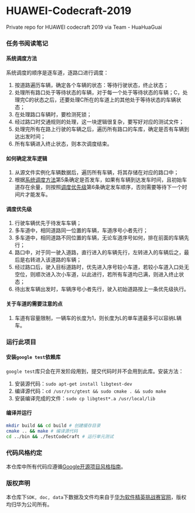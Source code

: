 # HUAWEI-Codecraft-2019
Private repo for HUAWEI codecraft 2019 via Team - HuaHuaGuai

### 任务书阅读笔记
#### 系统调度方法
系统调度的顺序是逐车道，逐路口进行调度：
1. 按道路遍历车辆，确定各个车辆的状态：等待行驶状态，终止状态；
2. 处理所有路口处于等待状态的车辆，对于每一个处于等待状态的车辆；C，处理完C的状态之后，还要处理C所在的车道上的其他处于等待状态的车辆状态；
3. 在处理路口车辆时，要检测死锁；
4. 经过路口时交通规则的处理，这一块逻辑很复杂，要写好对应的测试文件；
5. 处理完所有在路上行驶的车辆之后，遍历所有路口的车库，确定是否有车辆到达出发时间；
6. 所有车辆进入终止状态，则本次调度结束。

#### 如何确定发车逻辑
1. 从源文件实例化车辆数据后，遍历所有车辆，将其存储在对应的路口中；
2. 根据[系统调度方法](#系统调度方法)第5条确定是否发车，如果有车辆到达发车时间，且初始车道存在余量，则按照[调度优先级](#调度优先级)第6条确定发车顺序，否则需要等待下一个时间片才能发车。

#### 调度优先级
1. 行驶车辆优先于待发车车辆；
2. 多车道中，相同道路同一位置的车辆，车道序号小者先行；
3. 多车道中，相同道路不同位置的车辆，无论车道序号如何，排在前面的车辆先行；
4. 路口中，对于同一驶入道路，直行进入的车辆先行，左转进入的车辆后之，最后是右转进入该道路的车辆；
5. 经过路口后，驶入目标道路时，优先进入序号较小车道，若较小车道入口处无空位，则顺次进入次小车道，以此进行，若所有车道均已满，则进入终止状态；
6. 待出发车辆出发时，车辆序号小者先行，驶入初始道路按上一条优先级执行。

#### 关于车道的需要注意的点
1. 车道有容量限制，一辆车的长度为1，则长度为L的单车道最多可以容纳L辆车。

### 运行此项目
#### 安装`google test`依赖库
`google test`库只会在开发阶段用到，提交代码时并不会用到此库。安装方法：
1. 安装源代码：`sudo apt-get install libgtest-dev`
2. 编译源代码：`cd /usr/src/gtest && sudo cmake . && sudo make`
3. 安装编译完成的文件：`sudo cp libgtest*.a /usr/local/lib`

#### 编译并运行
```bash
mkdir build && cd build # 创建缓存目录
cmake .. && make # 编译源代码
cd ../bin && ./TestCodeCraft # 运行单元测试
```

### 代码风格约定
本仓库中所有代码应遵循[Google开源项目风格指南](https://zh-google-styleguide.readthedocs.io/en/latest/contents/)。

### 版权声明
本仓库下`SDK, doc, data`下数据及文件均来自于[华为软件精英挑战赛官网](https://codecraft.huawei.com/Generaldetail)，版权均归华为公司所有。